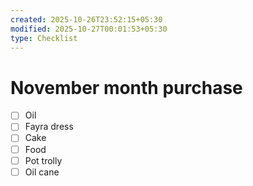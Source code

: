 ```yaml
---
created: 2025-10-26T23:52:15+05:30
modified: 2025-10-27T00:01:53+05:30
type: Checklist
---
```


# November month purchase

- [ ] Oil
- [ ] Fayra dress
- [ ] Cake
- [ ] Food
- [ ] Pot trolly 
- [ ] Oil cane
